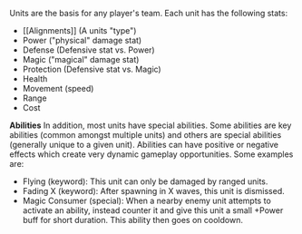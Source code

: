 Units are the basis for any player's team. Each unit has the following stats:
- [[Alignments]] (A units "type")
- Power ("physical" damage stat)
- Defense (Defensive stat vs. Power)
- Magic ("magical" damage stat)
- Protection (Defensive stat vs. Magic)
- Health
- Movement (speed)
- Range
- Cost

**Abilities**
In addition, most units have special abilities. Some abilities are key abilities (common amongst multiple units) and others are special abilities (generally unique to a given unit). Abilities can have positive or negative effects which create very dynamic gameplay opportunities. Some examples are:
- Flying (keyword): This unit can only be damaged by ranged units.
- Fading X (keyword): After spawning in X waves, this unit is dismissed.
- Magic Consumer (special): When a nearby enemy unit attempts to activate an ability, instead counter it and give this unit a small +Power buff for short duration. This ability then goes on cooldown.